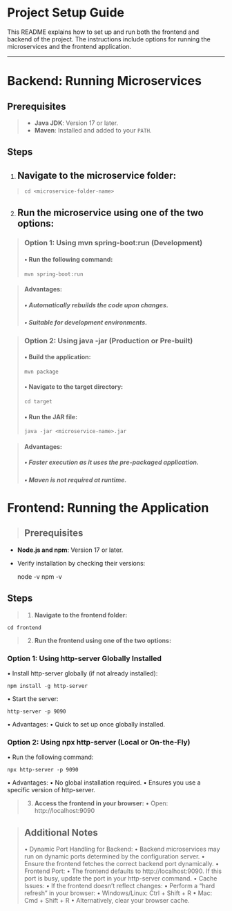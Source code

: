 # **Project Setup Guide**

This README explains how to set up and run both the frontend and backend of the project. The instructions include options for running the microservices and the frontend application.

---

# **Backend: Running Microservices**

## **Prerequisites**
>- **Java JDK**: Version 17 or later.
>- **Maven**: Installed and added to your `PATH`.

## **Steps**

1. ## **Navigate to the microservice folder:**
> ```
> cd <microservice-folder-name>
> ```
2. ## **Run the microservice using one of the two options:**
   
> ### **Option 1: Using mvn spring-boot:run (Development)**
>#### •	Run the following command:
> ```
> mvn spring-boot:run
> ```

>#### Advantages:
>##### • Automatically rebuilds the code upon changes.
>##### • Suitable for development environments.

>### **Option 2: Using java -jar (Production or Pre-built)**
>#### •	Build the application:
> ```
> mvn package
> ```
>#### •	Navigate to the target directory:
> ```
> cd target
> ```
>#### •	Run the JAR file:
> ```
> java -jar <microservice-name>.jar
> ```
	
>#### Advantages:
>##### • Faster execution as it uses the pre-packaged application.
>##### • Maven is not required at runtime.

# **Frontend: Running the Application**

>## **Prerequisites**
- **Node.js and npm**: Version 17 or later.
- Verify installation by checking their versions:

	node -v
	npm -v

## **Steps**

>1. **Navigate to the frontend folder:**

	cd frontend

>2. **Run the frontend using one of the two options:**
### **Option 1: Using http-server Globally Installed**

•	Install http-server globally (if not already installed):

	npm install -g http-server


•	Start the server:

	http-server -p 9090


•	Advantages:
•	Quick to set up once globally installed.

### **Option 2: Using npx http-server (Local or On-the-Fly)**

•	Run the following command:

	npx http-server -p 9090


•	Advantages:
•	No global installation required.
•	Ensures you use a specific version of http-server.

>3. **Access the frontend in your browser:**
•	Open: http://localhost:9090


>## **Additional Notes**
>
>	•	Dynamic Port Handling for Backend:
>	•	Backend microservices may run on dynamic ports determined by the configuration server.
>	•	Ensure the frontend fetches the correct backend port dynamically.
>	•	Frontend Port:
>	•	The frontend defaults to http://localhost:9090. If this port is busy, update the port in your http-server command.
>	•	Cache Issues:
>	•	If the frontend doesn’t reflect changes:
>	•	Perform a “hard refresh” in your browser:
>	•	Windows/Linux: Ctrl + Shift + R
>	•	Mac: Cmd + Shift + R
>	•	Alternatively, clear your browser cache.



